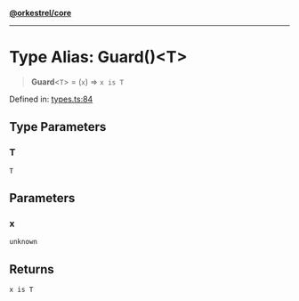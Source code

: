 [**@orkestrel/core**](../index.md)

***

# Type Alias: Guard()\<T\>

> **Guard**\<`T`\> = (`x`) => `x is T`

Defined in: [types.ts:84](https://github.com/orkestrel/core/blob/240d6e1612057b96fd3fc03e1415fe3917a0f212/src/types.ts#L84)

## Type Parameters

### T

`T`

## Parameters

### x

`unknown`

## Returns

`x is T`
